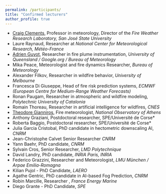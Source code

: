```yaml
---
permalink: /participants/
title: "Confirmed lecturers"
author_profile: true
---
```


- [Craig Clements](https://www.sjsu.edu/people/craig.clements/), Professor in meteorology, Director of the *Fire Weather Research Laboratory, San José State University*
- Laure Raynaud, Researcher at  *National Center for Meteorological Research, Météo-France*
- [Adrien Guyot](https://environment.uq.edu.au/profile/19413/adrien-guyot), Researcher in fire plume instrumentation, *University of Queensland / Google.org / Bureau of Meteorology*
- Mika Peace, Meteorologist and fire dynamics Researcher, *Bureau of Meteorology*
- Alexander Filkov, Researcher in wildfire behavior, *University of Melbourne*
- Francesca Di Giuseppe, Head of fire risk prediction systems, *ECMWF (European Centre for Medium-Range Weather Forecasts)*
- Ronan Paugam, Researcher in atmospheric and wildfire modeling, *Polytechnic University of Catalonia*
- Romain Thoreau, Researcher in artificial intelligence for wildfires, *CNES*
- [Theodore Gianniros](https://tmgiannaros.github.io/), Fire meteorologist, *National Observatory of Athens*
- Anthony Graziani, Postdoctoral researcher, SPE/Université de Corse*
- Roberta Baggio, Postdoctoral researcher, SPE/Université de Corse*
- Julia Garcia Cristobal, PhD candidate in hectometric downscaling AI, *CNRM*
- Jean-Christophe Calvet Senior Researcher *CNRM*
- Yann Baehr, PhD candidate, *CNRM*
- Sylvain Cros, Senior Researcher, *LMD Polytechnique*
- David Landry, PhD candidate, *INRIA Paris, INRIA*
- Federico Grazzini, Researcher and Meteorologist, *LMU München / Arpae Emilia-Romagna* 
- Kilian Pujol - PhD Candidate, *LAERO* 
- Agathe Gentric, PhD candidate in AI-based Fog Prediction, *CNRM*
- Robin Marcille, Researcher , *France Energy Marine*
- Diego Grante - PhD Candidate, *SPE*